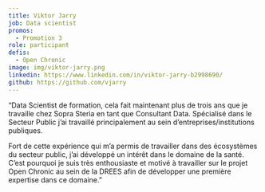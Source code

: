 ```yaml
---
title: Viktor Jarry
job: Data scientist
promos:
  - Promotion 3
role: participant
defis:
  - Open Chronic
image: img/viktor-jarry.png
linkedin: https://www.linkedin.com/in/viktor-jarry-b2998690/
github: https://github.com/vjarry
---
```


“Data Scientist de formation, cela fait maintenant plus de trois ans que je travaille chez Sopra Steria en tant que Consultant Data. Spécialisé dans le Secteur Public j’ai travaillé principalement au sein d’entreprises/institutions publiques.

Fort de cette expérience qui m’a permis de travailler dans des écosystèmes du secteur public, j’ai développé un intérêt dans le domaine de la santé. C’est pourquoi je suis très enthousiaste et motivé à travailler sur le projet Open Chronic au sein de la DREES afin de développer une première expertise dans ce domaine.”
